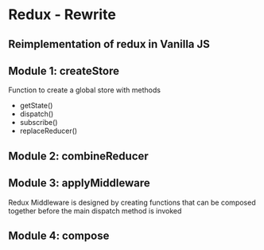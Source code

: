# Redux - Rewrite

## Reimplementation of redux in Vanilla JS


## Module 1: createStore

Function to create a global store with methods 

* getState()
* dispatch()
* subscribe()
* replaceReducer()


## Module 2: combineReducer

## Module 3: applyMiddleware

Redux Middleware is designed by creating functions that can be composed together before 
the main dispatch method is invoked

## Module 4: compose
